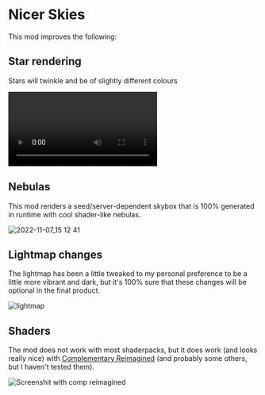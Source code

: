 # Nicer Skies

This mod improves the following:
## Star rendering
Stars will twinkle and be of slightly different colours


![Star_video.mp4](https://user-images.githubusercontent.com/57519662/195574727-11e11ce6-73b6-4786-b6cf-4e38d4b5cd26.mp4)
## Nebulas 
This mod renders a seed/server-dependent skybox that is 100% generated in runtime with cool shader-like nebulas.


![2022-11-07_15 12 41](https://user-images.githubusercontent.com/57519662/207486041-0547425d-da33-47eb-8e37-ca3e94ea9f2d.png)
## Lightmap changes
The lightmap has been a little tweaked to my personal preference to be a little more vibrant and dark, but it's 100% sure that these changes will be optional in the final product.



![lightmap](https://user-images.githubusercontent.com/57519662/195578328-053f5d84-a9db-4e44-a4a7-4ecc4f25af37.gif)

## Shaders
The mod does not work with most shaderpacks, but it does work (and looks really nice) with [Complementary Reimagined](https://www.curseforge.com/minecraft/customization/complementary-reimagined) (and probably some others, but I haven't tested them).


![Screenshit with comp reimagined](https://user-images.githubusercontent.com/57519662/207485708-534ad8fd-72eb-4204-a754-985edaaf2c24.png)
